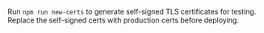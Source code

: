 Run `npm run new-certs` to generate self-signed TLS certificates for testing.
Replace the self-signed certs with production certs before deploying.
